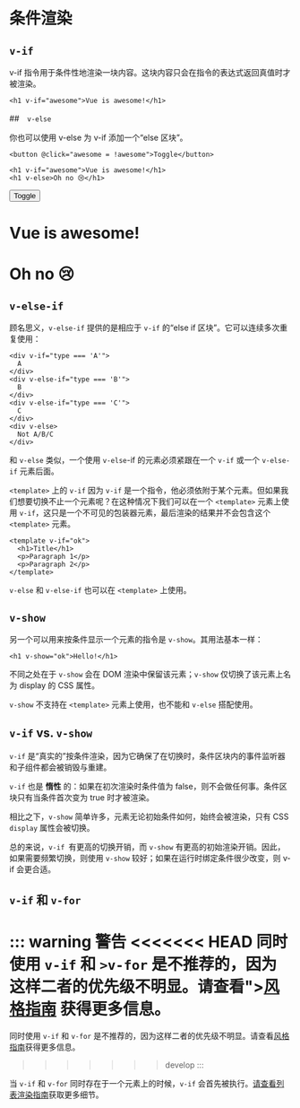 <script setup>
    import{ref} from 'vue'
    import Demo from '/.vitepress/components/Demo.vue'
const awesome = ref(true)

</script>
<style scoped lang="less"> 
.demo{ 
    h1{
        margin-top: 10px;
    }
}
</style>

# 条件渲染

## `v-if`

v-if 指令用于条件性地渲染一块内容。这块内容只会在指令的表达式返回真值时才被渲染。

``` template
<h1 v-if="awesome">Vue is awesome!</h1>
```

##　`v-else​`

你也可以使用 v-else 为 v-if 添加一个“else 区块”。

``` template
<button @click="awesome = !awesome">Toggle</button>

<h1 v-if="awesome">Vue is awesome!</h1>
<h1 v-else>Oh no 😢</h1>
```

<Demo>
<button @click="awesome = !awesome">Toggle</button>
<h1 v-if="awesome">Vue is awesome!</h1>
<h1 v-else>Oh no 😢</h1>
</Demo>

## `v-else-if​`

顾名思义，`v-else-if` 提供的是相应于 `v-if` 的“else if 区块”。它可以连续多次重复使用：

``` template
<div v-if="type === 'A'">
  A
</div>
<div v-else-if="type === 'B'">
  B
</div>
<div v-else-if="type === 'C'">
  C
</div>
<div v-else>
  Not A/B/C
</div>
```

和 `v-else` 类似，一个使用 `v-else`-if 的元素必须紧跟在一个 `v-if` 或一个 `v-else-if` 元素后面。

`<template>` 上的 `v-if`​ 因为 `v-if` 是一个指令，他必须依附于某个元素。但如果我们想要切换不止一个元素呢？在这种情况下我们可以在一个 `<template>` 元素上使用 `v-if`，这只是一个不可见的包装器元素，最后渲染的结果并不会包含这个 `<template>` 元素。

``` template
<template v-if="ok">
  <h1>Title</h1>
  <p>Paragraph 1</p>
  <p>Paragraph 2</p>
</template>
```

`v-else` 和 `v-else-if` 也可以在 `<template>` 上使用。

## `v-show​`

另一个可以用来按条件显示一个元素的指令是 `v-show`。其用法基本一样：

``` template
<h1 v-show="ok">Hello!</h1>
```

不同之处在于 `v-show` 会在 DOM 渲染中保留该元素；`v-show` 仅切换了该元素上名为 display 的 CSS 属性。

`v-show` 不支持在 `<template>` 元素上使用，也不能和 `v-else` 搭配使用。

## `v-if` vs. `v-show​`

`v-if` 是“真实的”按条件渲染，因为它确保了在切换时，条件区块内的事件监听器和子组件都会被销毁与重建。

`v-if` 也是 **惰性** 的：如果在初次渲染时条件值为 false，则不会做任何事。条件区块只有当条件首次变为 true 时才被渲染。

相比之下，`v-show` 简单许多，元素无论初始条件如何，始终会被渲染，只有 CSS `display` 属性会被切换。

总的来说，`v-if `有更高的切换开销，而 `v-show` 有更高的初始渲染开销。因此，如果需要频繁切换，则使用 `v-show` 较好；如果在运行时绑定条件很少改变，则 v-if 会更合适。

## `v-if` 和 `v-for​`

::: warning 警告
<<<<<<< HEAD
同时使用 `v-if` 和 `>v-for` 是不推荐的，因为这样二者的优先级不明显。请查看">[风格指南](https://cn.vuejs.org/style-guide/rules-essential.html#avoid-v-if-with-v-for) 获得更多信息。
=======
同时使用 `v-if` 和 `v-for` 是不推荐的，因为这样二者的优先级不明显。请查看[风格指南](https://cn.vuejs.org/style-guide/rules-essential.html#avoid-v-if-with-v-for)获得更多信息。
>>>>>>> develop
:::

当 `v-if` 和 `v-for` 同时存在于一个元素上的时候，`v-if` 会首先被执行。[请查看列表渲染指南](/guide/essentials/list#v-for-with-v-if)获取更多细节。
